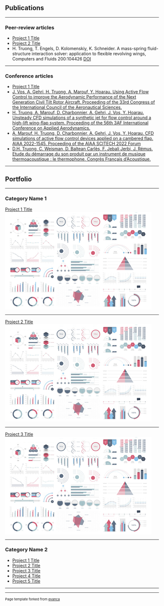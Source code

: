 ## Publications

---

### Peer-review articles

- [Project 1 Title](/sample_page)
- [Project 2 Title](/pdf/sample_presentation.pdf)
- H. Truong, T. Engels, D. Kolomenskiy, K. Schneider. A mass-spring fluid-structure interaction solver: application to flexible revolving wings, Computers and Fluids 200:104426 [DOI](https://doi.org/10.1016/j.compfluid.2020.104426)

---

### Conference articles

- [Project 1 Title](http://example.com/)
- [J. Vos, A. Gehri, H. Truong, A. Marouf, Y. Hoarau. Using Active Flow Control to improve the Aerodynamic Performance of the Next Generation Civil Tilt Rotor Aircraft.  Proceeding of the 33rd Congress of the International Council of the Aeronautical Sciences.](https://www.icas.org/ICAS_ARCHIVE/ICAS2022/data/preview/ICAS2022_0251.htm)
- [H. Truong, A. Marouf, D. Charbonnier, A. Gehri, J. Vos, Y. Hoarau. Unsteady CFD simulations of a synthetic jet for flow control around a high-lift wing-flap system.  Proceeding of the 56th 3AF International Conference on Applied Aerodynamics.](https://arc.aiaa.org/doi/abs/10.2514/6.2021-2854)
- [A. Marouf, H. Truong, D. Charbonnier, A. Gehri, J. Vos, Y. Hoarau. CFD simulations of active flow control devices applied on a cambered flap. AIAA 2022-1545.  Proceeding of the AIAA SCITECH 2022 Forum](https://arc.aiaa.org/doi/abs/10.2514/6.2022-1545)
- [D.H. Truong, C. Weisman, D. Baltean Carlès, F. Jebali Jerbi, J. Rémus. Etude du démarrage du son produit par un instrument de musique thermoacoustique : le thermophone. Congrès Français d’Acoustique.](https://www.conforg.fr/bin/htmlview?dir=cfa2016&ref=478&lang=0)

---

## Portfolio

---

### Category Name 1 

[Project 1 Title](/sample_page)
<img src="images/dummy_thumbnail.jpg?raw=true"/>

---
[Project 2 Title](/pdf/sample_presentation.pdf)
<img src="images/dummy_thumbnail.jpg?raw=true"/>

---
[Project 3 Title](http://example.com/)
<img src="images/dummy_thumbnail.jpg?raw=true"/>

---

### Category Name 2

- [Project 1 Title](http://example.com/)
- [Project 2 Title](http://example.com/)
- [Project 3 Title](http://example.com/)
- [Project 4 Title](http://example.com/)
- [Project 5 Title](http://example.com/)

---




---
<p style="font-size:11px">Page template forked from <a href="https://github.com/evanca/quick-portfolio">evanca</a></p>
<!-- Remove above link if you don't want to attibute -->
